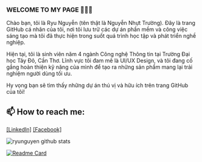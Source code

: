 ### WELCOME TO MY PAGE 👋👋👋
Chào bạn, tôi là Ryu Nguyễn (tên thật là Nguyễn Nhựt Trường). Đây là trang GitHub cá nhân của tôi, nơi tôi lưu trữ các dự án phần mềm và công việc sáng tạo mà tôi đã thực hiện trong suốt quá trình học tập và phát triển nghề nghiệp.

Hiện tại, tôi là sinh viên năm 4 ngành Công nghệ Thông tin tại Trường Đại học Tây Đô, Cần Thơ. Lĩnh vực tôi đam mê là UI/UX Design, và tôi đang cố gắng hoàn thiện kỹ năng của mình để tạo ra những sản phẩm mang lại trải nghiệm người dùng tối ưu.

Hy vọng bạn sẽ tìm thấy những dự án thú vị và hữu ích trên trang GitHub của tôi!<br>
## 📫 How to reach me: 

[[LinkedIn]](https://www.linkedin.com/in/devryunguyen/)  [[Facebook]](https://www.facebook.com/asinz.truong/)

![ryunguyen github stats](https://github-readme-stats-git-masterrstaa-rickstaa.vercel.app/api?username=devryunguyen&show_icons=true&theme=tokyonight&hide=contribs,prs,issues)

[![Readme Card](https://github-readme-stats.vercel.app/api/pin/?username=anuraghazra&repo=github-readme-stats)](https://github.com/anuraghazra/github-readme-stats) 
